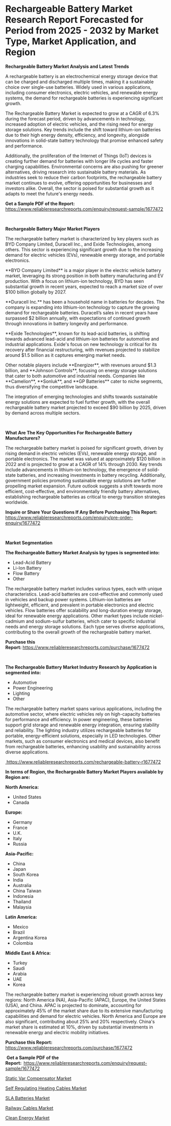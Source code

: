 <p><h1>Rechargeable Battery Market Research Report Forecasted for Period from 2025 -  2032 by Market Type, Market Application, and Region</h1></p><p><strong>Rechargeable Battery Market Analysis and Latest Trends</strong></p>
<p><p>A rechargeable battery is an electrochemical energy storage device that can be charged and discharged multiple times, making it a sustainable choice over single-use batteries. Widely used in various applications, including consumer electronics, electric vehicles, and renewable energy systems, the demand for rechargeable batteries is experiencing significant growth. </p><p>The Rechargeable Battery Market is expected to grow at a CAGR of 6.3% during the forecast period, driven by advancements in technology, increased adoption of electric vehicles, and the rising need for energy storage solutions. Key trends include the shift toward lithium-ion batteries due to their high energy density, efficiency, and longevity, alongside innovations in solid-state battery technology that promise enhanced safety and performance. </p><p>Additionally, the proliferation of the Internet of Things (IoT) devices is creating further demand for batteries with longer life cycles and faster charging capabilities. Environmental concerns are also pushing for greener alternatives, driving research into sustainable battery materials. As industries seek to reduce their carbon footprints, the rechargeable battery market continues to evolve, offering opportunities for businesses and investors alike. Overall, the sector is poised for substantial growth as it adapts to meet the future's energy needs.</p></p>
<p><strong>Get a Sample PDF of the Report:&nbsp;</strong> <a href="https://www.reliableresearchreports.com/enquiry/request-sample/1677472?utm_campaign=34&utm_medium=2&utm_source=Github&utm_content=ia&utm_term=13022025&utm_id=rechargeable-battery">https://www.reliableresearchreports.com/enquiry/request-sample/1677472</a></p>
<p>&nbsp;</p>
<p><strong>Rechargeable Battery Major Market Players</strong></p>
<p><p>The rechargeable battery market is characterized by key players such as BYD Company Limited, Duracell Inc., and Exide Technologies, among others. This sector is experiencing significant growth due to the increasing demand for electric vehicles (EVs), renewable energy storage, and portable electronics.</p><p>**BYD Company Limited** is a major player in the electric vehicle battery market, leveraging its strong position in both battery manufacturing and EV production. With a focus on lithium-ion technology, BYD has seen substantial growth in recent years, expected to reach a market size of over $100 billion globally by 2027. </p><p>**Duracell Inc.** has been a household name in batteries for decades. The company is expanding into lithium-ion technology to capture the growing demand for rechargeable batteries. Duracell’s sales in recent years have surpassed $2 billion annually, with expectations of continued growth through innovations in battery longevity and performance.</p><p>**Exide Technologies**, known for its lead-acid batteries, is shifting towards advanced lead-acid and lithium-ion batteries for automotive and industrial applications. Exide's focus on new technology is critical for its recovery after financial restructuring, with revenues projected to stabilize around $1.5 billion as it captures emerging market needs.</p><p>Other notable players include **Energizer**, with revenues around $1.3 billion, and **Johnson Controls**, focusing on energy storage solutions that cater to both automotive and industrial needs. Companies like **Camelion**, **Sonluk**, and **GP Batteries** cater to niche segments, thus diversifying the competitive landscape.</p><p>The integration of emerging technologies and shifts towards sustainable energy solutions are expected to fuel further growth, with the overall rechargeable battery market projected to exceed $90 billion by 2025, driven by demand across multiple sectors.</p></p>
<p>&nbsp;</p>
<p><strong>What Are The Key Opportunities For Rechargeable Battery Manufacturers?</strong></p>
<p><p>The rechargeable battery market is poised for significant growth, driven by rising demand in electric vehicles (EVs), renewable energy storage, and portable electronics. The market was valued at approximately $120 billion in 2022 and is projected to grow at a CAGR of 14% through 2030. Key trends include advancements in lithium-ion technology, the emergence of solid-state batteries, and increasing investments in battery recycling. Additionally, government policies promoting sustainable energy solutions are further propelling market expansion. Future outlook suggests a shift towards more efficient, cost-effective, and environmentally friendly battery alternatives, establishing rechargeable batteries as critical to energy transition strategies worldwide.</p></p>
<p><strong>Inquire or Share Your Questions If Any Before Purchasing This Report:</strong> <a href="https://www.reliableresearchreports.com/enquiry/pre-order-enquiry/1677472?utm_campaign=34&utm_medium=2&utm_source=Github&utm_content=ia&utm_term=13022025&utm_id=rechargeable-battery">https://www.reliableresearchreports.com/enquiry/pre-order-enquiry/1677472</a></p>
<p>&nbsp;</p>
<p><strong>Market Segmentation</strong></p>
<p><strong>The Rechargeable Battery Market Analysis by types is segmented into:</strong></p>
<p><ul><li>Lead-Acid Battery</li><li>Li-Ion Battery</li><li>Flow Battery</li><li>Other</li></ul></p>
<p><p>The rechargeable battery market includes various types, each with unique characteristics. Lead-acid batteries are cost-effective and commonly used in vehicles and backup power systems. Lithium-ion batteries are lightweight, efficient, and prevalent in portable electronics and electric vehicles. Flow batteries offer scalability and long-duration energy storage, ideal for renewable energy applications. Other market types include nickel-cadmium and sodium-sulfur batteries, which cater to specific industrial needs and energy storage solutions. Each type serves diverse applications, contributing to the overall growth of the rechargeable battery market.</p></p>
<p><strong>Purchase this Report:&nbsp;</strong><a href="https://www.reliableresearchreports.com/purchase/1677472?utm_campaign=34&utm_medium=2&utm_source=Github&utm_content=ia&utm_term=13022025&utm_id=rechargeable-battery">https://www.reliableresearchreports.com/purchase/1677472</a></p>
<p>&nbsp;</p>
<p><strong>The Rechargeable Battery Market Industry Research by Application is segmented into:</strong></p>
<p><ul><li>Automotive</li><li>Power Engineering</li><li>Lighting</li><li>Other</li></ul></p>
<p><p>The rechargeable battery market spans various applications, including the automotive sector, where electric vehicles rely on high-capacity batteries for performance and efficiency. In power engineering, these batteries support grid storage and renewable energy integration, ensuring stability and reliability. The lighting industry utilizes rechargeable batteries for portable, energy-efficient solutions, especially in LED technologies. Other markets, such as consumer electronics and medical devices, also benefit from rechargeable batteries, enhancing usability and sustainability across diverse applications.</p></p>
<p><a href="https://www.reliableresearchreports.com/rechargeable-battery-r1677472?utm_campaign=34&utm_medium=2&utm_source=Github&utm_content=ia&utm_term=13022025&utm_id=rechargeable-battery">&nbsp;https://www.reliableresearchreports.com/rechargeable-battery-r1677472</a></p>
<p><strong>In terms of Region, the Rechargeable Battery Market Players available by Region are:</strong></p>
<p>
    <p> <strong> North America: </strong>
        <ul>
            <li>United States</li>
            <li>Canada</li>
        </ul>
        </p> 
    <p> <strong> Europe: </strong>
        <ul>
            <li>Germany</li>
            <li>France</li>
            <li>U.K.</li>
            <li>Italy</li>
            <li>Russia</li>
        </ul>
        </p> 
    <p> <strong> Asia-Pacific: </strong>
        <ul>
            <li>China</li>
            <li>Japan</li>
            <li>South Korea</li>
            <li>India</li>
            <li>Australia</li>
            <li>China Taiwan</li>
            <li>Indonesia</li>
            <li>Thailand</li>
            <li>Malaysia</li>
        </ul>
        </p> 
    <p> <strong> Latin America: </strong>
        <ul>
            <li>Mexico</li>
            <li>Brazil</li>
            <li>Argentina Korea</li>
            <li>Colombia</li>
        </ul>
        </p> 
    <p> <strong> Middle East & Africa: </strong>
        <ul>
            <li>Turkey</li>
            <li>Saudi</li>
            <li>Arabia</li>
            <li>UAE</li>
            <li>Korea</li>
        </ul>
    </p>
    </p>
<p><p>The rechargeable battery market is experiencing robust growth across key regions: North America (NA), Asia-Pacific (APAC), Europe, the United States (USA), and China. APAC is projected to dominate, accounting for approximately 45% of the market share due to its extensive manufacturing capabilities and demand for electric vehicles. North America and Europe are also significant, contributing about 25% and 20% respectively. China's market share is estimated at 10%, driven by substantial investments in renewable energy and electric mobility initiatives.</p></p>
<p><strong>Purchase this Report: </strong><a href="https://www.reliableresearchreports.com/purchase/1677472?utm_campaign=34&utm_medium=2&utm_source=Github&utm_content=ia&utm_term=13022025&utm_id=rechargeable-battery">https://www.reliableresearchreports.com/purchase/1677472</a></p>
<p>&nbsp;<strong>Get a Sample PDF of the Report:&nbsp;&nbsp;</strong><a href="https://www.reliableresearchreports.com/enquiry/request-sample/1677472?utm_campaign=34&utm_medium=2&utm_source=Github&utm_content=ia&utm_term=13022025&utm_id=rechargeable-battery">https://www.reliableresearchreports.com/enquiry/request-sample/1677472</a></p>
<p><strong></strong></p>
<p><p><a href="https://github.com/voetzeszuh/Market-Research-Report-List-1/blob/main/static-var-compensator-market.md?utm_campaign=34&utm_medium=2&utm_source=Github&utm_content=ia&utm_term=13022025&utm_id=rechargeable-battery">Static Var Compensator Market</a></p><p><a href="https://github.com/aoiniyaloz/Market-Research-Report-List-1/blob/main/self-regulating-heating-cables-market.md?utm_campaign=34&utm_medium=2&utm_source=Github&utm_content=ia&utm_term=13022025&utm_id=rechargeable-battery">Self Regulating Heating Cables Market</a></p><p><a href="https://github.com/itayjedhe/Market-Research-Report-List-1/blob/main/sla-batteries-market.md?utm_campaign=34&utm_medium=2&utm_source=Github&utm_content=ia&utm_term=13022025&utm_id=rechargeable-battery">SLA Batteries Market</a></p><p><a href="https://github.com/sandoyjonet/Market-Research-Report-List-1/blob/main/railway-cables-market.md?utm_campaign=34&utm_medium=2&utm_source=Github&utm_content=ia&utm_term=13022025&utm_id=rechargeable-battery">Railway Cables Market</a></p><p><a href="https://github.com/celpabembes/Market-Research-Report-List-1/blob/main/clean-energy-market.md?utm_campaign=34&utm_medium=2&utm_source=Github&utm_content=ia&utm_term=13022025&utm_id=rechargeable-battery">Clean Energy Market</a></p></p>